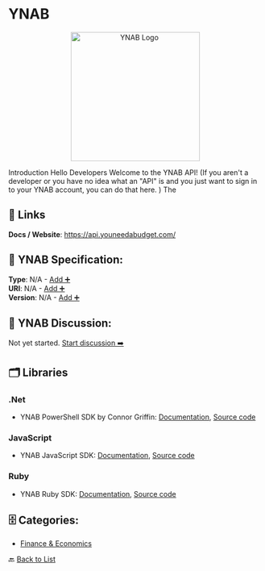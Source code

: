 # YNAB
<p align="center">
    <img width="256" src="https://raw.githubusercontent.com/apis-list/apis-list/main/apis/ynab/logo_256x256.png" alt="YNAB Logo"/>
</p>
Introduction Hello Developers Welcome to the YNAB API! (If you aren't a developer or you have no idea what an "API" is and you just want to sign in to your YNAB account, you can do that here. ) The

##  🔗 Links
**Docs / Website**: https://api.youneedabudget.com/

## 🧬 YNAB Specification:
**Type**: N/A - [Add ➕](https://github.com/apis-list/apis-list/edit/main/apis.yaml#L22505)  
**URI**: N/A - [Add ➕](https://github.com/apis-list/apis-list/edit/main/apis.yaml#L22505)  
**Version**: N/A - [Add ➕](https://github.com/apis-list/apis-list/edit/main/apis.yaml#L22505)

## 💬 YNAB Discussion:
Not yet started. [Start discussion ➡️](https://github.com/apis-list/apis-list/discussions/new)

## 🗂️ Libraries
### .Net
- YNAB PowerShell SDK by Connor Griffin: [Documentation](https://api.youneedabudget.com/#clients-community), [Source code](https://github.com/ConnorGriffin/Posh-YNAB)
### JavaScript
- YNAB JavaScript SDK: [Documentation](https://api.youneedabudget.com/#client-javascript), [Source code](https://github.com/ynab/ynab-sdk-js)
### Ruby
- YNAB Ruby SDK: [Documentation](https://api.youneedabudget.com/#client-ruby), [Source code](https://github.com/ynab/ynab-sdk-ruby)


## 🗄️ Categories:
- [Finance & Economics](https://github.com/apis-list/apis-list#finance--economics-)

🔙  [Back to List](https://github.com/apis-list/apis-list)
